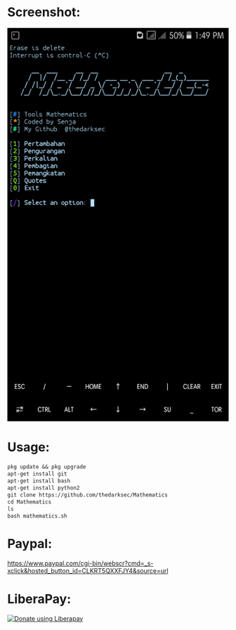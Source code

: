 # Screenshot:
![](./images/Screenshoot.png)
# Usage:
```
pkg update && pkg upgrade
apt-get install git
apt-get install bash
apt-get install python2
git clone https://github.com/thedarksec/Mathematics
cd Mathematics
ls
bash mathematics.sh
```
# Paypal:
https://www.paypal.com/cgi-bin/webscr?cmd=_s-xclick&hosted_button_id=CLKRT5QXXFJY4&source=url
# LiberaPay:
<noscript><a href="https://liberapay.com/thedarksec/donate"><img alt="Donate using Liberapay" src="https://liberapay.com/assets/widgets/donate.svg"></a></noscript>
